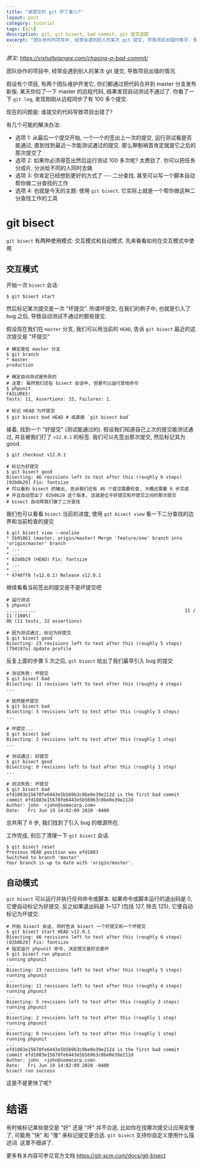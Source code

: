 ```yaml
---
title: "谁提交的 git 坏了事儿?"
layout: post
category: tutorial
tags: [git]
description: git, git bisect, bad commit, git 提交追踪
excerpt: "团队协作的项目中, 经常会遇到别人的某次 git 提交, 导致项目出错的情况. 假设有个项目, 有两个团队维护开发它, 你们都通过把代码合并到 master 分支发布新版. 某天你拉了一下 master 的远程代码, 结果发现自动测试不通过了. 你看了一下 `git log`, 发现刚刚从远程同步了有 100 多个提交. 现在的问题是: 谁提交的代码导致项目出错了?"
---
```


_原文: <https://vishaltelangre.com/chasing-a-bad-commit/>_

团队协作的项目中, 经常会遇到别人的某次 git 提交, 导致项目出错的情况.

假设有个项目, 有两个团队维护开发它, 你们都通过把代码合并到 master 分支发布新版.
某天你拉了一下 master 的远程代码, 结果发现自动测试不通过了. 你看了一下 `git log`, 发现刚刚从远程同步了有 100 多个提交.

现在的问题是: 谁提交的代码导致项目出错了?

有几个可能的解决办法:

- 选项 1: 从最后一个提交开始, 一个一个的签出上一次的提交, 运行测试看是否能通过, 直到找到最近一次能测试通过的提交. 那么罪魁祸首肯定就是它之后的那次提交了
- 选项 2: 如果你必须得签出然后运行测试 100 多次呢? 太费劲了. 你可以把任务分成片, 分派给不同的人同时去做
- 选项 3: 你肯定已经想到更好的方式了 --- 二分查找. 甚至可以写一个脚本自动帮你做二分查找的工作
- 选项 4: 也就是今天的主题: 使用 `git bisect`. 它实际上就是一个帮你做这种二分查找工作的工具

# git bisect

`git bisect` 有两种使用模式: 交互模式和自动模式. 先来看看如何在交互模式中使用

## 交互模式

开始一次 `bisect` 会话:

```shell
$ git bisect start
```

然后标记某次提交是一次 "坏提交". 所谓坏提交, 在我们的例子中, 也就是引入了 bug 之后, 导致自动测试不通过的那些提交.

假设现在我们在 `master` 分支, 我们可以用当前的 `HEAD`, 告诉 `git bisect` 最近的这次提交是 "坏提交"

```shell
# 确定是在 master 分支
$ git branch
* master
production

# 确定自动测试是失败的
# 注意: 虽然我们还在 bisect 会话中, 但是可以运行其他命令
$ phpunit
FAILURES!
Tests: 11, Assertions: 33, Failures: 1.

# 标记 HEAD 为坏提交
$ git bisect bad HEAD # 或直接 `git bisect bad`
```

接着, 找到一个 "好提交" (测试能通过的).
假设我们知道自己上次的提交能测试通过, 并且被我们打了 `v12.0.1` 的标签. 我们可以先签出那次提交, 然后标记其为 good.

```shell
$ git checkout v12.0.1

# 标记为好提交
$ git bisect good
Bisecting: 46 revisions left to test after this (roughly 6 steps)
[02b0b29] Fix: fontsize
# 可以看到 bisect 的输出, 告诉我们还有 46 个提交需要检查, 大概还需要 6 步完成
# 并且自动签出了 02b0b29 这个版本, 这就是位于好提交和坏提交之间的那次提交
# bisect 自动帮我们做了二分查找
```

我们也可以看看 `bisect` 当前的进度, 使用 `git bisect view` 看一下二分查找的边界和当前检查的提交

```shell
$ git bisect view --oneline
* 5b91861 (master, origin/master) Merge 'feature/one' branch into 'origin/master' branch
* ...
* ...
* 02b0b29 (HEAD) Fix: fontsize
* ...
* ...
* 4748ff8 (v12.0.1) Release v12.0.1
```


继续看看当前签出的提交是不是坏提交吧

```shell
# 运行测试
$ phpunit
...........                                                       11 / 11 (100%)
OK (11 tests, 32 assertions)

# 因为测试通过, 标记为好提交
$ git bisect good
Bisecting: 23 revisions left to test after this (roughly 5 steps)
[794197a] Update profile
```

反复上面的步骤 5 次之后, `git bisect` 给出了我们最早引入 bug 的提交

```shell
# 测试失败: 坏提交
$ git bisect bad
Bisecting: 11 revisions left to test after this (roughly 4 steps)
...

# 依然是坏提交
$ git bisect bad
Bisecting: 5 revisions left to test after this (roughly 3 steps)
...

# 坏提交...
$ git bisect bad
Bisecting: 2 revisions left to test after this (roughly 1 step)
...

# 测试通过: 好提交
$ git bisect good
Bisecting: 0 revisions left to test after this (roughly 1 step)
...

# 测试失败: 坏提交
$ git bisect bad
efd1083e15670fe6443e5b569b3c0be0e39e212d is the first bad commit
commit efd1083e15670fe6443e5b569b3c0be0e39e212d
Author: john  <john@somecorp.com>
Date:   Fri Jun 19 14:02:09 2020 -0400
```

总共用了 6 步, 我们找到了引入 bug 的根源所在.

工作完成, 别忘了清理一下 `git bisect` 会话.

```shell
$ git bisect reset
Previous HEAD position was efd1083
Switched to branch 'master'
Your branch is up to date with 'origin/master'.
```

## 自动模式

`git bisect` 可以运行并执行任何命令或脚本. 如果命令或脚本运行的退出码是 0, 它便自动标记为好提交. 反之如果退出码是 1~127 (包括 127, 除去 125), 它便自动标记为坏提交.

```shell
# 开始 bisect 会话, 同时告诉 bisect 一个好提交和一个坏提交
$ git bisect start HEAD v12.0.1
Bisecting: 46 revisions left to test after this (roughly 6 steps)
[02b0b29] Fix: fontsize
# 指定运行 phpunit 命令, 决定提交是好还是坏
$ git bisect run phpunit
running phpunit
...
Bisecting: 23 revisions left to test after this (roughly 5 steps)
running phpunit
...
Bisecting: 11 revisions left to test after this (roughly 4 steps)
running phpunit
...
Bisecting: 5 revisions left to test after this (roughly 3 steps)
running phpunit
...
Bisecting: 2 revisions left to test after this (roughly 1 step)
running phpunit
...
Bisecting: 0 revisions left to test after this (roughly 1 step)
running phpunit
...
efd1083e15670fe6443e5b569b3c0be0e39e212d is the first bad commit
commit efd1083e15670fe6443e5b569b3c0be0e39e212d
Author: john  <john@somecorp.com>
Date:   Fri Jun 19 14:02:09 2020 -0400
bisect run success
```

这是不是更快了呢?

# 结语

有时候标记某些提交是 "好" 还是 "坏" 并不合适, 比如你在找哪次提交让应用变慢了, 可能用 "快" 和 "慢" 来标记提交更合适. `git bisect` 支持你自定义使用什么描述词. 这里不细讲了.

更多有关内容可参见官方文档 <https://git-scm.com/docs/git-bisect>